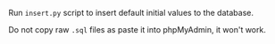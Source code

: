 Run `insert.py` script to insert default initial values to the database.

Do not copy raw `.sql` files as paste it into phpMyAdmin, it won't work.